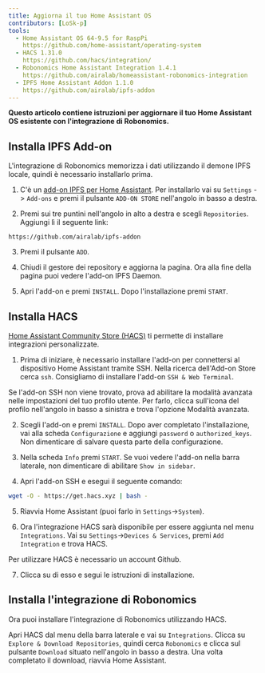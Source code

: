```yaml
---
title: Aggiorna il tuo Home Assistant OS
contributors: [LoSk-p]
tools:   
  - Home Assistant OS 64-9.5 for RaspPi 
    https://github.com/home-assistant/operating-system
  - HACS 1.31.0
    https://github.com/hacs/integration/
  - Robonomics Home Assistant Integration 1.4.1
    https://github.com/airalab/homeassistant-robonomics-integration
  - IPFS Home Assistant Addon 1.1.0
    https://github.com/airalab/ipfs-addon
---
```


**Questo articolo contiene istruzioni per aggiornare il tuo Home Assistant OS esistente con l'integrazione di Robonomics.**

<robo-wiki-picture src="home-assistant/homeassistant_os.png" />

## Installa IPFS Add-on


L'integrazione di Robonomics memorizza i dati utilizzando il demone IPFS locale, quindi è necessario installarlo prima. 

<robo-wiki-video autoplay loop controls :videos="[{src: 'https://cloudflare-ipfs.com/ipfs/QmdAmUHW9bpTU6sUwBYu4ai4DVJ6nZ5xerjM9exvooGKGq', type:'mp4'}]" />

1. C'è un [add-on IPFS per Home Assistant](https://github.com/airalab/ipfs-addon). Per installarlo vai su `Settings` -> `Add-ons`  e premi il pulsante `ADD-ON STORE` nell'angolo in basso a destra.

2. Premi sui tre puntini nell'angolo in alto a destra e scegli `Repositories`. Aggiungi lì il seguente link:

<code-helper copy>

```
https://github.com/airalab/ipfs-addon
```

</code-helper>

3. Premi il pulsante `ADD`.

4. Chiudi il gestore dei repository e aggiorna la pagina. Ora alla fine della pagina puoi vedere l'add-on IPFS Daemon.

5. Apri l'add-on e premi `INSTALL`. Dopo l'installazione premi `START`.

## Installa HACS

[Home Assistant Community Store (HACS)](https://hacs.xyz/) ti permette di installare integrazioni personalizzate.

<robo-wiki-video autoplay loop controls :videos="[{src: 'https://cloudflare-ipfs.com/ipfs/QmYJFpxrww9PRvcAUhdgKufeDbyUFoBZTREZHPgV452kzs', type:'mp4'}]" />

1. Prima di iniziare, è necessario installare l'add-on per connettersi al dispositivo Home Assistant tramite SSH. Nella ricerca dell'Add-on Store cerca `ssh`. Consigliamo di installare l'add-on `SSH & Web Terminal`.

<robo-wiki-note type="warning" title="Warning">

  Se l'add-on SSH non viene trovato, prova ad abilitare la modalità avanzata nelle impostazioni del tuo profilo utente. Per farlo, clicca sull'icona del profilo nell'angolo in basso a sinistra e trova l'opzione Modalità avanzata.

</robo-wiki-note>

2. Scegli l'add-on e premi `INSTALL`. Dopo aver completato l'installazione, vai alla scheda `Configurazione` e aggiungi `password` o `authorized_keys`. Non dimenticare di salvare questa parte della configurazione.

3. Nella scheda `Info` premi `START`. Se vuoi vedere l'add-on nella barra laterale, non dimenticare di abilitare `Show in sidebar`.

<robo-wiki-video autoplay loop controls :videos="[{src: 'https://cloudflare-ipfs.com/ipfs/QmcijfJ45fmW9omB67xWyPKvHhZuwLMTTQ7DBqnyxHUXR1', type:'mp4'}]" />

4. Apri l'add-on SSH e esegui il seguente comando:

<code-helper copy additionalLine="Home Assistant Command Line">

```bash
wget -O - https://get.hacs.xyz | bash -
```

</code-helper>

5. Riavvia Home Assistant (puoi farlo in `Settings`->`System`). 

6. Ora l'integrazione HACS sarà disponibile per essere aggiunta nel menu `Integrations`. Vai su `Settings`->`Devices & Services`, premi `Add Integration` e trova HACS.

<robo-wiki-note type="warning" title="Warning">

  Per utilizzare HACS è necessario un account Github.

</robo-wiki-note>

7. Clicca su di esso e segui le istruzioni di installazione. 

## Installa l'integrazione di Robonomics

Ora puoi installare l'integrazione di Robonomics utilizzando HACS.

<robo-wiki-video autoplay loop controls :videos="[{src: 'https://cloudflare-ipfs.com/ipfs/QmUodGanHyTE8hCJdcCHzvdnmuyVVGvnfTuYvYTPVKhh5d', type:'mp4'}]" />

Apri HACS dal menu della barra laterale e vai su `Integrations`. Clicca su `Explore & Download Repositories`, quindi cerca `Robonomics` e clicca sul pulsante `Download` situato nell'angolo in basso a destra. Una volta completato il download, riavvia Home Assistant.
